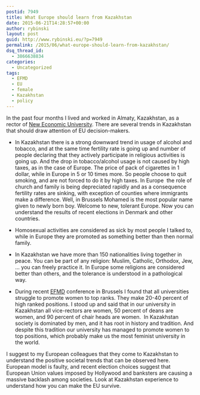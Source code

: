```yaml
---
postid: 7949
title: What Europe should learn from Kazakhstan
date: 2015-06-21T14:28:57+00:00
author: rybinski
layout: post
guid: http://www.rybinski.eu/?p=7949
permalink: /2015/06/what-europe-should-learn-from-kazakhstan/
dsq_thread_id:
  - 3866638834
categories:
  - Uncategorized
tags:
  - EFMD
  - EU
  - female
  - Kazakhstan
  - policy
---
```

In the past four months I lived and worked in Almaty, Kazakhstan, as a rector of [New Economic University](http://www.neu.edu.kz/ru). There are several trends in Kazakhstan that should draw attention of EU decision-makers.

- In Kazakhstan there is a strong downward trend in usage of alcohol and tobacco, and at the same time fertility rate is going up and number of people declaring that they actively participate in religious activities is going up. And the drop in tobacco/alcohol usage is not caused by high taxes, as in the case of Europe. The price of pack of cigarettes in 1 dollar, while in Europe in 5 or 10 times more. So people choose to quit smoking, and are not forced to do it by high taxes. In Europe  the role of church and family is being depreciated rapidly and as a consequence fertility rates are sinking, with exception of counties where immigrants make a difference. Well, in Brussels Mohamed is the most popular name given to newly born boy. Welcome to new, tolerant Europe. Now you can understand the results of recent elections in Denmark and other countries.

- Homosexual activities are considered as sick by most people I talked to, while in Europe they are promoted as something better than then normal family.

- In Kazakhstan we have more than 150 nationalities living together in peace. You can be part of any religion: Muslim, Catholic, Orthodox, Jew, … you can freely practice it. In Europe some religions are considered better than others, and the tolerance is understood in a pathological way.

- During recent [EFMD](https://www.efmd.org/) conference in Brussels I found that all universities struggle to promote women to top ranks. They make 20-40 percent of high ranked positions. I stood up and said that in our university in Kazakhstan all vice-rectors are women, 50 percent of deans are women, and 90 percent of chair heads are women.  In Kazakhstan society is dominated by men, and it has root in history and tradition. And despite this tradition our university has managed to promote women to top positions, which probably make us the most feminist university in the world.

I suggest to my European colleagues that they come to Kazakhstan to understand the positive societal trends that can be observed here. European model is faulty, and recent election choices suggest that European Union values imposed by Hollywood and banksters are causing a massive backlash among societies. Look at Kazakhstan experience to understand how you can make the EU survive.
